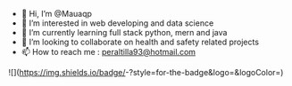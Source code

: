 - 👋 Hi, I’m @Mauaqp
- 👀 I’m interested in web developing and data science
- 🌱 I’m currently learning full stack python, mern and java
- 💞️ I’m looking to collaborate on health and safety related projects
- 📫 How to reach me : peraltilla93@hotmail.com

![<Badge Name>](https://img.shields.io/badge/<Badge Text>-<Background Color>?style=for-the-badge&logo=<Icon Name>&logoColor=<Logo Color>)
<!---
Mauaqp/Mauaqp is a ✨ special ✨ repository because its `README.md` (this file) appears on your GitHub profile.
You can click the Preview link to take a look at your changes.
--->
